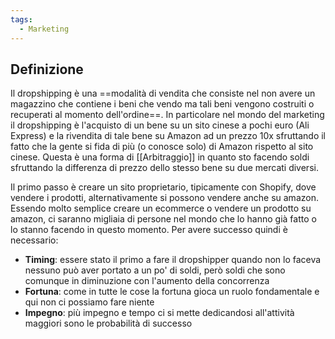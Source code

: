 ```yaml
---
tags:
  - Marketing
---
```



## Definizione
Il dropshipping è una ==modalità di vendita che consiste nel non avere un magazzino che contiene i beni che vendo ma tali beni vengono costruiti o recuperati al momento dell'ordine==.
In particolare nel mondo del marketing il dropshipping è l'acquisto di un bene su un sito cinese a pochi euro (Ali Express) e la rivendita di tale bene su Amazon ad un prezzo 10x sfruttando il fatto che la gente si fida di più (o conosce solo) di Amazon rispetto al sito cinese.
Questa è una forma di [[Arbitraggio]] in quanto sto facendo soldi sfruttando la differenza di prezzo dello stesso bene su due mercati diversi.

Il primo passo è creare un sito proprietario, tipicamente con Shopify, dove vendere i prodotti, alternativamente si possono vendere anche su amazon.
Essendo molto semplice creare un ecommerce o vendere un prodotto su amazon, ci saranno migliaia di persone nel mondo che lo hanno già fatto o lo stanno facendo in questo momento.
Per avere successo quindi è necessario:
* **Timing**: essere stato il primo a fare il dropshipper quando non lo faceva nessuno può aver portato a un po' di soldi, però soldi che sono comunque in diminuzione con l'aumento della concorrenza
* **Fortuna**: come in tutte le cose la fortuna gioca un ruolo fondamentale e qui non ci possiamo fare niente
* **Impegno**: più impegno e tempo ci si mette dedicandosi all'attività maggiori sono le probabilità di successo